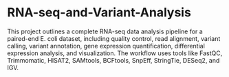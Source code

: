 # RNA-seq-and-Variant-Analysis
This project outlines a complete RNA-seq data analysis pipeline for a paired-end E. coli dataset, including quality control, read alignment, variant calling, variant annotation, gene expression quantification, differential expression analysis, and visualization. The workflow uses tools like FastQC, Trimmomatic, HISAT2, SAMtools, BCFtools, SnpEff, StringTie, DESeq2, and IGV.
